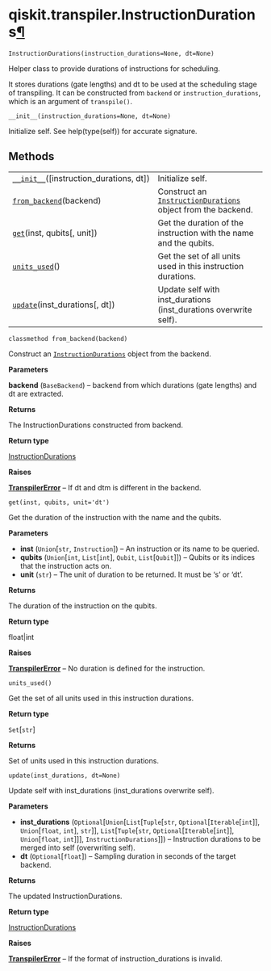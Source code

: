 # qiskit.transpiler.InstructionDurations[¶](#qiskit-transpiler-instructiondurations "Permalink to this headline")

<span id="undefined" />

`InstructionDurations(instruction_durations=None, dt=None)`

Helper class to provide durations of instructions for scheduling.

It stores durations (gate lengths) and dt to be used at the scheduling stage of transpiling. It can be constructed from `backend` or `instruction_durations`, which is an argument of `transpile()`.

<span id="undefined" />

`__init__(instruction_durations=None, dt=None)`

Initialize self. See help(type(self)) for accurate signature.

## Methods

|                                                                                                                                                 |                                                                                                                                                  |
| ----------------------------------------------------------------------------------------------------------------------------------------------- | ------------------------------------------------------------------------------------------------------------------------------------------------ |
| [`__init__`](#qiskit.transpiler.InstructionDurations.__init__ "qiskit.transpiler.InstructionDurations.__init__")(\[instruction\_durations, dt]) | Initialize self.                                                                                                                                 |
| [`from_backend`](#qiskit.transpiler.InstructionDurations.from_backend "qiskit.transpiler.InstructionDurations.from_backend")(backend)           | Construct an [`InstructionDurations`](#qiskit.transpiler.InstructionDurations "qiskit.transpiler.InstructionDurations") object from the backend. |
| [`get`](#qiskit.transpiler.InstructionDurations.get "qiskit.transpiler.InstructionDurations.get")(inst, qubits\[, unit])                        | Get the duration of the instruction with the name and the qubits.                                                                                |
| [`units_used`](#qiskit.transpiler.InstructionDurations.units_used "qiskit.transpiler.InstructionDurations.units_used")()                        | Get the set of all units used in this instruction durations.                                                                                     |
| [`update`](#qiskit.transpiler.InstructionDurations.update "qiskit.transpiler.InstructionDurations.update")(inst\_durations\[, dt])              | Update self with inst\_durations (inst\_durations overwrite self).                                                                               |

<span id="undefined" />

`classmethod from_backend(backend)`

Construct an [`InstructionDurations`](#qiskit.transpiler.InstructionDurations "qiskit.transpiler.InstructionDurations") object from the backend.

**Parameters**

**backend** (`BaseBackend`) – backend from which durations (gate lengths) and dt are extracted.

**Returns**

The InstructionDurations constructed from backend.

**Return type**

[InstructionDurations](#qiskit.transpiler.InstructionDurations "qiskit.transpiler.InstructionDurations")

**Raises**

[**TranspilerError**](qiskit.transpiler.TranspilerError#qiskit.transpiler.TranspilerError "qiskit.transpiler.TranspilerError") – If dt and dtm is different in the backend.

<span id="undefined" />

`get(inst, qubits, unit='dt')`

Get the duration of the instruction with the name and the qubits.

**Parameters**

*   **inst** (`Union`\[`str`, `Instruction`]) – An instruction or its name to be queried.
*   **qubits** (`Union`\[`int`, `List`\[`int`], `Qubit`, `List`\[`Qubit`]]) – Qubits or its indices that the instruction acts on.
*   **unit** (`str`) – The unit of duration to be returned. It must be ‘s’ or ‘dt’.

**Returns**

The duration of the instruction on the qubits.

**Return type**

float|int

**Raises**

[**TranspilerError**](qiskit.transpiler.TranspilerError#qiskit.transpiler.TranspilerError "qiskit.transpiler.TranspilerError") – No duration is defined for the instruction.

<span id="undefined" />

`units_used()`

Get the set of all units used in this instruction durations.

**Return type**

`Set`\[`str`]

**Returns**

Set of units used in this instruction durations.

<span id="undefined" />

`update(inst_durations, dt=None)`

Update self with inst\_durations (inst\_durations overwrite self).

**Parameters**

*   **inst\_durations** (`Optional`\[`Union`\[`List`\[`Tuple`\[`str`, `Optional`\[`Iterable`\[`int`]], `Union`\[`float`, `int`], `str`]], `List`\[`Tuple`\[`str`, `Optional`\[`Iterable`\[`int`]], `Union`\[`float`, `int`]]], `InstructionDurations`]]) – Instruction durations to be merged into self (overwriting self).
*   **dt** (`Optional`\[`float`]) – Sampling duration in seconds of the target backend.

**Returns**

The updated InstructionDurations.

**Return type**

[InstructionDurations](#qiskit.transpiler.InstructionDurations "qiskit.transpiler.InstructionDurations")

**Raises**

[**TranspilerError**](qiskit.transpiler.TranspilerError#qiskit.transpiler.TranspilerError "qiskit.transpiler.TranspilerError") – If the format of instruction\_durations is invalid.
